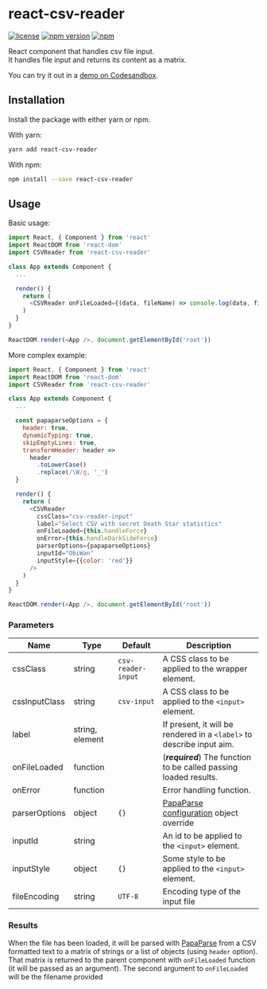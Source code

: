 # react-csv-reader

[![license](https://img.shields.io/github/license/nzambello/react-csv-reader.svg)](https://github.com/nzambello/react-csv-reader/blob/master/LICENSE)
[![npm version](https://badge.fury.io/js/react-csv-reader.svg)](https://www.npmjs.com/package/react-csv-reader)
[![npm](https://img.shields.io/npm/dt/react-csv-reader.svg)](https://www.npmjs.com/package/react-csv-reader)

React component that handles csv file input.  
It handles file input and returns its content as a matrix.

You can try it out in a [demo on Codesandbox](https://codesandbox.io/s/react-csv-reader-vtull).


## Installation

Install the package with either yarn or npm.

With yarn:

```sh
yarn add react-csv-reader
```

With npm:

```sh
npm install --save react-csv-reader
```

## Usage

Basic usage:

```javascript
import React, { Component } from 'react'
import ReactDOM from 'react-dom'
import CSVReader from 'react-csv-reader'

class App extends Component {
  ...

  render() {
    return (
      <CSVReader onFileLoaded={(data, fileName) => console.log(data, fileName)} />
    )
  }
}

ReactDOM.render(<App />, document.getElementById('root'))
```

More complex example:

```javascript
import React, { Component } from 'react'
import ReactDOM from 'react-dom'
import CSVReader from 'react-csv-reader'

class App extends Component {
  ...

  const papaparseOptions = {
    header: true,
    dynamicTyping: true,
    skipEmptyLines: true,
    transformHeader: header =>
      header
        .toLowerCase()
        .replace(/\W/g, '_')
  }

  render() {
    return (
      <CSVReader
        cssClass="csv-reader-input"
        label="Select CSV with secret Death Star statistics"
        onFileLoaded={this.handleForce}
        onError={this.handleDarkSideForce}
        parserOptions={papaparseOptions}
        inputId="ObiWan"
        inputStyle={{color: 'red'}}
      />
    )
  }
}

ReactDOM.render(<App />, document.getElementById('root'))
```

### Parameters

| Name          | Type            | Default            | Description                                                                      |
| ------------- | --------------- | ------------------ | -------------------------------------------------------------------------------- |
| cssClass      | string          | `csv-reader-input` | A CSS class to be applied to the wrapper element.                                |
| cssInputClass | string          | `csv-input`        | A CSS class to be applied to the `<input>` element.                              |
| label         | string, element |                    | If present, it will be rendered in a `<label>` to describe input aim.            |
| onFileLoaded  | function        |                    | (**_required_**) The function to be called passing loaded results.               |
| onError       | function        |                    | Error handling function.                                                         |
| parserOptions | object          | `{}`               | [PapaParse configuration](https://www.papaparse.com/docs#config) object override |
| inputId       | string          |                    | An id to be applied to the `<input>` element.                                    |
| inputStyle    | object          | `{}`               | Some style to be applied to the `<input>` element.                               |
| fileEncoding  | string          | `UTF-8`            | Encoding type of the input file                                                  |


### Results

When the file has been loaded, it will be parsed with [PapaParse](https://github.com/mholt/PapaParse) from a CSV formatted text to a matrix of strings or a list of objects (using `header` option).
That matrix is returned to the parent component with `onFileLoaded` function (it will be passed as an argument).
The second argument to `onFileLoaded` will be the filename provided

